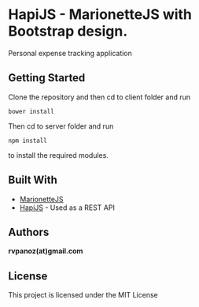 # HapiJS - MarionetteJS with Bootstrap design.

Personal expense tracking application

## Getting Started

Clone the repository and then cd to client folder and run 

```
bower install
```

Then cd to server folder and run

```
npm install
```

to install the required modules.

## Built With

* [MarionetteJS](http://marionettejs.com/)
* [HapiJS](http://hapijs.com/) - Used as a REST API

## Authors

**rvpanoz(at)gmail.com**

## License

This project is licensed under the MIT License
